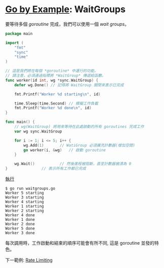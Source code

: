 # [Go by Example](../gobyexample.md): WaitGroups

要等待多個 *goroutine* 完成，我們可以使用一個 *wait groups*。

``` go
package main

import (
    "fmt"
    "sync"
    "time"
)

// 這是我們將在每個 *goroutine* 中運行的功能。
// 請注意，必須通過指標將 *WaitGroup* 傳遞給函數。
func worker(id int, wg *sync.WaitGroup) {
    defer wg.Done()	// 記得將 WaitGroup 關閉來表示已完成

    fmt.Printf("Worker %d starting\n", id)

    time.Sleep(time.Second)	// 模擬工作負載
    fmt.Printf("Worker %d done\n", id)
}

func main() {
    // wg(WaitGroup) 將用來等待在此處啟動的所有 goroutines 完成工作
    var wg sync.WaitGroup

    for i := 1; i <= 5; i++ {
        wg.Add(1)		// WatiGroup 必須擴充計數器(增加空間)
        go worker(i, &wg)	// 啟動 goroutine
    }

    wg.Wait()			// 然後進程被阻斷，直至計數器被清為 0
}				// 表示所有工作都已完成
```
[執行](http://play.golang.org/p/7mWXl0yVe6I)

``` shell
$ go run waitgroups.go
Worker 5 starting
Worker 3 starting
Worker 4 starting
Worker 1 starting
Worker 2 starting
Worker 4 done
Worker 1 done
Worker 2 done
Worker 5 done
Worker 3 done
```

每次調用時，工作啟動和結束的順序可能會有所不同, 這是 goroutine 並發的特色。

下一範例: [Rate Limiting](rate-limiting.md)
